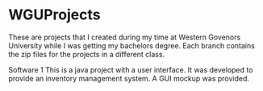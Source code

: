 # WGUProjects
These are projects that I created during my time at Western Govenors University while I was getting my bachelors degree. Each branch contains the zip files for the projects in a different class.

Software 1
This is a java project with a user interface. It was developed to provide an inventory management system. A GUI mockup was provided.


